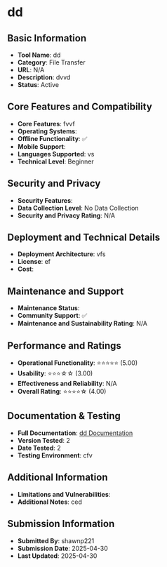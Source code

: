 # dd

## Basic Information
- **Tool Name**: dd
- **Category**: File Transfer
- **URL**: N/A
- **Description**: dvvd
- **Status**: Active

## Core Features and Compatibility
- **Core Features**: fvvf
- **Operating Systems**: 
- **Offline Functionality**: ✅
- **Mobile Support**: 
- **Languages Supported**: vs
- **Technical Level**: Beginner

## Security and Privacy
- **Security Features**: 
- **Data Collection Level**: No Data Collection
- **Security and Privacy Rating**: N/A

## Deployment and Technical Details
- **Deployment Architecture**: vfs
- **License**: ef
- **Cost**: 

## Maintenance and Support
- **Maintenance Status**: 
- **Community Support**: ✅
- **Maintenance and Sustainability Rating**: N/A

## Performance and Ratings
- **Operational Functionality**: ⭐⭐⭐⭐⭐ (5.00)
- **Usability**: ⭐⭐⭐☆☆ (3.00)
- **Effectiveness and Reliability**: N/A
- **Overall Rating**: ⭐⭐⭐⭐☆ (4.00)

## Documentation & Testing
- **Full Documentation**: [dd Documentation](https://github.com/user-attachments/files/19982225/Testing.Process.for.Tools.1.pdf)
- **Version Tested**: 2
- **Date Tested**: 2
- **Testing Environment**: cfv

## Additional Information
- **Limitations and Vulnerabilities**: 
- **Additional Notes**: ced

## Submission Information
- **Submitted By**: shawnp221
- **Submission Date**: 2025-04-30
- **Last Updated**: 2025-04-30
